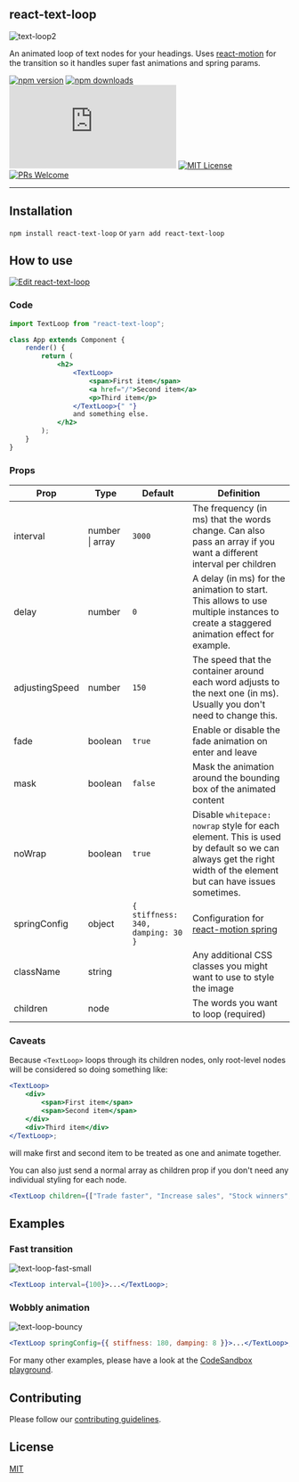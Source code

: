 ## react-text-loop

![text-loop2](https://cloud.githubusercontent.com/assets/38172/24254063/d5e9c38c-0fd9-11e7-9b75-46dc00421cd7.gif)

An animated loop of text nodes for your headings. Uses
[react-motion](https://github.com/chenglou/react-motion) for the transition so it handles super fast
animations and spring params.

[![npm version][version-badge]][npm]
[![npm downloads][downloads-badge]][npm]
[![gzip size][size-badge]][size]
[![MIT License][license-badge]][license]
[![PRs Welcome][prs-badge]][prs]

---

## Installation

`npm install react-text-loop` or `yarn add react-text-loop`

## How to use

[![Edit react-text-loop][codesandbox-badge]][codesandbox]

### Code

```jsx
import TextLoop from "react-text-loop";

class App extends Component {
    render() {
        return (
            <h2>
                <TextLoop>
                    <span>First item</span>
                    <a href="/">Second item</a>
                    <p>Third item</p>
                </TextLoop>{" "}
                and something else.
            </h2>
        );
    }
}
```

### Props

| Prop           | Type            | Default                           | Definition                                                                                                                                    |
| -------------- | --------------- | --------------------------------- | --------------------------------------------------------------------------------------------------------------------------------------------- |
| interval       | number \| array | `3000`                            | The frequency (in ms) that the words change. Can also pass an array if you want a different interval per children |
| delay       | number | `0`                            | A delay (in ms) for the animation to start. This allows to use multiple instances to create a staggered animation effect for example. |
| adjustingSpeed | number          | `150`                             | The speed that the container around each word adjusts to the next one (in ms). Usually you don't need to change this.                                                                 |
| fade           | boolean         | `true`                            | Enable or disable the fade animation on enter and leave                                                                                       |
| mask           | boolean         | `false`                           | Mask the animation around the bounding box of the animated content                                                                            |
| noWrap           | boolean         | `true`                           | Disable `whitepace: nowrap` style for each element. This is used by default so we can always get the right width of the element but can have issues sometimes. |
| springConfig   | object          | `{ stiffness: 340, damping: 30 }` | Configuration for [react-motion spring](https://github.com/chenglou/react-motion#--spring-val-number-config-springhelperconfig--opaqueconfig) |
| className | string | | Any additional CSS classes you might want to use to style the image |
| children       | node            |                                   | The words you want to loop (required)                                                                                                         |

### Caveats

Because `<TextLoop>` loops through its children nodes, only root-level nodes will be considered so
doing something like:

```jsx
<TextLoop>
    <div>
        <span>First item</span>
        <span>Second item</span>
    </div>
    <div>Third item</div>
</TextLoop>;
```

will make first and second item to be treated as one and animate together.

You can also just send a normal array as children prop if you don't need any individual styling for
each node.

```jsx
<TextLoop children={["Trade faster", "Increase sales", "Stock winners", "Price perfectly"]} />;
```

## Examples

### Fast transition

![text-loop-fast-small](https://cloud.githubusercontent.com/assets/38172/24275301/5d48c6e2-1026-11e7-85b8-e7cfe07f4714.gif)

```jsx
<TextLoop interval={100}>...</TextLoop>;
```

### Wobbly animation

![text-loop-bouncy](https://cloud.githubusercontent.com/assets/38172/24275347/b0e45b2c-1026-11e7-8e04-04bdafdef249.gif)

```jsx
<TextLoop springConfig={{ stiffness: 180, damping: 8 }}>...</TextLoop>;
```

For many other examples, please have a look at the [CodeSandbox playground][codesandbox].

## Contributing

Please follow our
[contributing guidelines](https://github.com/braposo/react-text-loop/blob/master/CONTRIBUTING.md).

## License

[MIT](https://github.com/braposo/react-text-loop/blob/master/LICENSE)

[npm]: https://www.npmjs.com/package/react-text-loop
[license]: https://github.com/braposo/react-text-loop/blob/master/LICENSE
[prs]: http://makeapullrequest.com
[size]: https://unpkg.com/react-text-loop/dist/react-text-loop.min.js
[version-badge]: https://img.shields.io/npm/v/react-text-loop.svg?style=flat-square
[downloads-badge]: https://img.shields.io/npm/dm/react-text-loop.svg?style=flat-square
[license-badge]: https://img.shields.io/npm/l/react-text-loop.svg?style=flat-square
[size-badge]: http://img.badgesize.io/https://unpkg.com/react-text-loop/dist/react-text-loop.min.js?compression=gzip&style=flat-square
[modules-badge]: https://img.shields.io/badge/module%20formats-umd%2C%20cjs%2C%20esm-green.svg?style=flat-square
[prs-badge]: https://img.shields.io/badge/PRs-welcome-brightgreen.svg?style=flat-square
[codesandbox-badge]: https://codesandbox.io/static/img/play-codesandbox.svg
[codesandbox]: https://codesandbox.io/s/github/braposo/react-text-loop/
